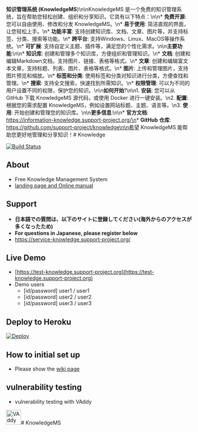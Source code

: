 **知识管理系统 (KnowledgeMS**)\n\nKnowledgeMS 是一个免费的知识管理系统，旨在帮助您轻松创建、组织和分享知识。它具有以下特点：\n\n* **免费开源**: 您可以自由使用、修改和分发 KnowledgeMS。\n* **易于使用**: 简洁直观的界面，让您轻松上手。\n* **功能丰富**: 支持创建知识库、文档、文章、图片等，并支持标签、分类、搜索等功能。\n* **跨平台**: 支持Windows、Linux、MacOS等操作系统。\n* **可扩展**: 支持自定义主题、插件等，满足您的个性化需求。\n\n**主要功能**:\n\n* **知识库**: 创建和管理多个知识库，方便组织和管理知识。\n* **文档**: 创建和编辑Markdown文档，支持图片、链接、表格等格式。\n* **文章**: 创建和编辑富文本文章，支持标题、列表、图片、表格等格式。\n* **图片**: 上传和管理图片，支持图片预览和缩放。\n* **标签和分类**: 使用标签和分类对知识进行分类，方便查找和管理。\n* **搜索**: 支持全文搜索，快速找到所需知识。\n* **权限管理**: 可以为不同的用户设置不同的权限，保护您的知识。\n\n**如何开始**?\n\n1. **安装**: 您可以从 GitHub 下载 KnowledgeMS 源代码，或使用 Docker 进行一键安装。\n2. **配置**: 根据您的需求配置 KnowledgeMS，例如设置网站标题、主题、语言等。\n3. **使用**: 开始创建和管理您的知识库。\n\n**更多信息**:\n\n* **官方文档**: https://information-knowledge.support-project.org/\n* **GitHub 仓库**: https://github.com/support-project/knowledge\n\n希望 KnowledgeMS 能帮助您更好地管理和分享知识！# Knowledge

[![Build Status](https://travis-ci.org/support-project/knowledge.svg?branch=master)](https://travis-ci.org/support-project/knowledge)


## About
- Free Knowledge Management System
- [landing page and Online manual](https://information-knowledge.support-project.org/)

## Support
- **日本語での質問は、以下のサイトに登録してください(海外からのアクセスが多くなったため)**
- **For questions in Japanese, please register below**
- https://service-knowledge.support-project.org/

## Live Demo
- [https://test-knowledge.support-project.org](https://test-knowledge.support-project.org)
- Demo users
   - [id/password] user1 / user1
   - [id/password] user2 / user2
   - [id/password] user3 / user3


## Deploy to Heroku

[![Deploy](https://www.herokucdn.com/deploy/button.svg)](https://heroku.com/deploy?template=https://github.com/support-project/knowledge)


## How to initial set up
- Please show the [wiki page](https://github.com/support-project/knowledge/wiki)

## vulnerability testing
- vulnerability testing with VAddy
<a href="https://vaddy.net/" target="_blank">
<img alt="VAddy logo" src="https://raw.github.com/wiki/support-project/knowledge/assets/images/VAddy_logo_b.png" height="40" /></a># KnowledgeMS
